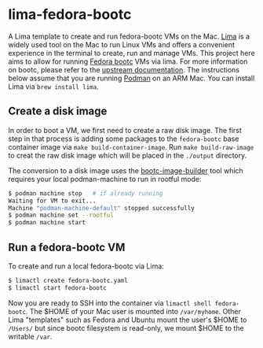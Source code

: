 # lima-fedora-bootc
A Lima template to create and run fedora-bootc VMs on the Mac.  [Lima](https://lima-vm.io/) is a widely used tool on the Mac to run Linux VMs and offers a convenient experience in the terminal to create, run and manage VMs.  This project here aims to allow for running [Fedora bootc](https://docs.fedoraproject.org/en-US/bootc/) VMs via lima.  For more information on bootc, please refer to the [upstream documentation](https://containers.github.io/bootc/).  The instructions below assume that you are running [Podman](https://podman.io/) on an ARM Mac.  You can install Lima via `brew install lima`.

## Create a disk image
In order to boot a VM, we first need to create a raw disk image.  The first step in that process is adding some packages to the `fedora-bootc` base container image via `make build-container-image`.  Run `make build-raw-image` to creat the raw disk image which will be placed in the `./output` directory.

The conversion to a disk image uses the [bootc-image-builder](https://github.com/osbuild/bootc-image-builder) tool which requires your local podman-machine to run in rootful mode:
```bash
$ podman machine stop   # if already running
Waiting for VM to exit...
Machine "podman-machine-default" stopped successfully
$ podman machine set --rootful
$ podman machine start
```

## Run a fedora-bootc VM
To create and run a local fedora-bootc via Lima:
```bash
$ limactl create fedora-bootc.yaml
$ limactl start fedora-bootc
```

Now you are ready to SSH into the container via `limactl shell fedora-bootc`.  The $HOME of your Mac user is mounted into `/var/myhome`.  Other Lima "templates" such as Fedora and Ubuntu mount the user's $HOME to `/Users/` but since bootc filesystem is read-only, we mount $HOME to the writable `/var`.
